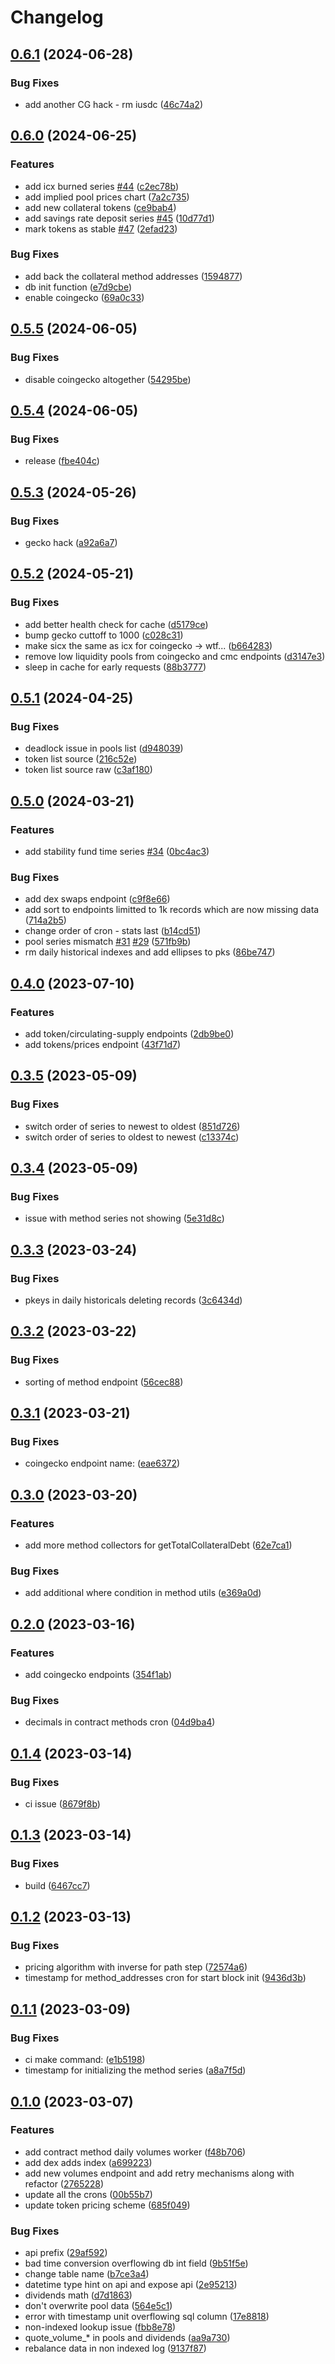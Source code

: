 # Changelog

## [0.6.1](https://github.com/balancednetwork/balanced-backend/compare/v0.6.0...v0.6.1) (2024-06-28)


### Bug Fixes

* add another CG hack - rm iusdc ([46c74a2](https://github.com/balancednetwork/balanced-backend/commit/46c74a2796b61d8309d148f2750c2eaab22e94ce))

## [0.6.0](https://github.com/balancednetwork/balanced-backend/compare/v0.5.5...v0.6.0) (2024-06-25)


### Features

* add icx burned series [#44](https://github.com/balancednetwork/balanced-backend/issues/44) ([c2ec78b](https://github.com/balancednetwork/balanced-backend/commit/c2ec78b92d3dafce53549eb53e52fd530c6a336e))
* add implied pool prices chart ([7a2c735](https://github.com/balancednetwork/balanced-backend/commit/7a2c735f9d2976edd21c6c0c7b1ac134705c6428))
* add new collateral tokens ([ce9bab4](https://github.com/balancednetwork/balanced-backend/commit/ce9bab4017ca8c93da213077a215f4891a25a8c4))
* add savings rate deposit series [#45](https://github.com/balancednetwork/balanced-backend/issues/45) ([10d77d1](https://github.com/balancednetwork/balanced-backend/commit/10d77d1e2490a57834ed9f7fbcfdc04bd6c41eee))
* mark tokens as stable [#47](https://github.com/balancednetwork/balanced-backend/issues/47) ([2efad23](https://github.com/balancednetwork/balanced-backend/commit/2efad23c8385fba629b56992171ae2e13c27c175))


### Bug Fixes

* add back the collateral method addresses ([1594877](https://github.com/balancednetwork/balanced-backend/commit/1594877e99a138a5cd3428484207d2409d497a9c))
* db init function ([e7d9cbe](https://github.com/balancednetwork/balanced-backend/commit/e7d9cbeb950ab69075ded4c639416e0eed9b11c0))
* enable coingecko ([69a0c33](https://github.com/balancednetwork/balanced-backend/commit/69a0c3366e538f81513de31b5bd15f6570535852))

## [0.5.5](https://github.com/balancednetwork/balanced-backend/compare/v0.5.4...v0.5.5) (2024-06-05)


### Bug Fixes

* disable coingecko altogether ([54295be](https://github.com/balancednetwork/balanced-backend/commit/54295bee6bfcf283f893d21cac56122181c9eb78))

## [0.5.4](https://github.com/balancednetwork/balanced-backend/compare/v0.5.3...v0.5.4) (2024-06-05)


### Bug Fixes

* release ([fbe404c](https://github.com/balancednetwork/balanced-backend/commit/fbe404c200bb22da6024827271f389da8708e058))

## [0.5.3](https://github.com/balancednetwork/balanced-backend/compare/v0.5.2...v0.5.3) (2024-05-26)


### Bug Fixes

* gecko hack ([a92a6a7](https://github.com/balancednetwork/balanced-backend/commit/a92a6a7910dd42d2343ed9e5a51f6e193aaf5e6f))

## [0.5.2](https://github.com/balancednetwork/balanced-backend/compare/v0.5.1...v0.5.2) (2024-05-21)


### Bug Fixes

* add better health check for cache ([d5179ce](https://github.com/balancednetwork/balanced-backend/commit/d5179ce4b6b0e58a761b830e26f656d336c3f4b0))
* bump gecko cuttoff to 1000 ([c028c31](https://github.com/balancednetwork/balanced-backend/commit/c028c31fa91042b5b2612c6cb336c366574ff780))
* make sicx the same as icx for coingecko -&gt; wtf... ([b664283](https://github.com/balancednetwork/balanced-backend/commit/b664283d243de1fa79628c847176990b24933f13))
* remove low liquidity pools from coingecko and cmc endpoints ([d3147e3](https://github.com/balancednetwork/balanced-backend/commit/d3147e38e080a64e68a0f7de63f8f1be0f24a287))
* sleep in cache for early requests ([88b3777](https://github.com/balancednetwork/balanced-backend/commit/88b3777de015108f8434a4e6cf24fa44a9691626))

## [0.5.1](https://github.com/balancednetwork/balanced-backend/compare/v0.5.0...v0.5.1) (2024-04-25)


### Bug Fixes

* deadlock issue in pools list ([d948039](https://github.com/balancednetwork/balanced-backend/commit/d9480398f115f1bc8be1fad4178eb18a3cbbba9a))
* token list source ([216c52e](https://github.com/balancednetwork/balanced-backend/commit/216c52ecb5e3bb078a1ad34176a73c7c99603632))
* token list source raw ([c3af180](https://github.com/balancednetwork/balanced-backend/commit/c3af180d73998b965643318a09e43d3811fec2e1))

## [0.5.0](https://github.com/balancednetwork/balanced-backend/compare/v0.4.0...v0.5.0) (2024-03-21)


### Features

* add stability fund time series [#34](https://github.com/balancednetwork/balanced-backend/issues/34) ([0bc4ac3](https://github.com/balancednetwork/balanced-backend/commit/0bc4ac3a76678a93508e031c44eae691e4499a10))


### Bug Fixes

* add dex swaps endpoint ([c9f8e66](https://github.com/balancednetwork/balanced-backend/commit/c9f8e66904060af8893cd5143cde43a1c3ff1138))
* add sort to endpoints limitted to 1k records which are now missing data ([714a2b5](https://github.com/balancednetwork/balanced-backend/commit/714a2b5bddfdc7985014eec4d1b40ffc62fbbc0e))
* change order of cron - stats last ([b14cd51](https://github.com/balancednetwork/balanced-backend/commit/b14cd51adb8b96d7583795fa9dd5126a5e1bec10))
* pool series mismatch [#31](https://github.com/balancednetwork/balanced-backend/issues/31) [#29](https://github.com/balancednetwork/balanced-backend/issues/29) ([571fb9b](https://github.com/balancednetwork/balanced-backend/commit/571fb9b2c379bb29a0f769048d5982f05457db09))
* rm daily historical indexes and add ellipses to pks ([86be747](https://github.com/balancednetwork/balanced-backend/commit/86be7473221752980b008d07dc795bfd20fb3b07))

## [0.4.0](https://github.com/balancednetwork/balanced-backend/compare/v0.3.5...v0.4.0) (2023-07-10)


### Features

* add token/circulating-supply endpoints ([2db9be0](https://github.com/balancednetwork/balanced-backend/commit/2db9be075ee06d5d50acb7b7c785d2474bf7d41b))
* add tokens/prices endpoint ([43f71d7](https://github.com/balancednetwork/balanced-backend/commit/43f71d7dfb4a25d9f37698a1bf4aa411f47ad036))

## [0.3.5](https://github.com/balancednetwork/balanced-backend/compare/v0.3.4...v0.3.5) (2023-05-09)


### Bug Fixes

* switch order of series to newest to oldest ([851d726](https://github.com/balancednetwork/balanced-backend/commit/851d726fb37b280b77e8f96906993ee0f45fbadc))
* switch order of series to oldest to newest ([c13374c](https://github.com/balancednetwork/balanced-backend/commit/c13374c5ed6d0919e8ca766880b0428ba301c33b))

## [0.3.4](https://github.com/balancednetwork/balanced-backend/compare/v0.3.3...v0.3.4) (2023-05-09)


### Bug Fixes

* issue with method series not showing ([5e31d8c](https://github.com/balancednetwork/balanced-backend/commit/5e31d8c6e80a884547aeae0c8e6da9bff0a311dd))

## [0.3.3](https://github.com/balancednetwork/balanced-backend/compare/v0.3.2...v0.3.3) (2023-03-24)


### Bug Fixes

* pkeys in daily historicals deleting records ([3c6434d](https://github.com/balancednetwork/balanced-backend/commit/3c6434da750db62dbbc40d814d144b7f3d630227))

## [0.3.2](https://github.com/balancednetwork/balanced-backend/compare/v0.3.1...v0.3.2) (2023-03-22)


### Bug Fixes

* sorting of method endpoint ([56cec88](https://github.com/balancednetwork/balanced-backend/commit/56cec88807f4cb5154b950bf87507eae5e2fa257))

## [0.3.1](https://github.com/balancednetwork/balanced-backend/compare/v0.3.0...v0.3.1) (2023-03-21)


### Bug Fixes

* coingecko endpoint name: ([eae6372](https://github.com/balancednetwork/balanced-backend/commit/eae6372eb7fb456bec87811ff4e0129ed4a5d41e))

## [0.3.0](https://github.com/balancednetwork/balanced-backend/compare/v0.2.0...v0.3.0) (2023-03-20)


### Features

* add more method collectors for getTotalCollateralDebt ([62e7ca1](https://github.com/balancednetwork/balanced-backend/commit/62e7ca1fdb4686b2fd69a5852a95d89e15274775))


### Bug Fixes

* add additional where condition in method utils ([e369a0d](https://github.com/balancednetwork/balanced-backend/commit/e369a0df4d00b7abf1eeb959e404c09eef6d2680))

## [0.2.0](https://github.com/balancednetwork/balanced-backend/compare/v0.1.4...v0.2.0) (2023-03-16)


### Features

* add coingecko endpoints ([354f1ab](https://github.com/balancednetwork/balanced-backend/commit/354f1abbf9ff4550d49fed0fea99ef07f114e571))


### Bug Fixes

* decimals in contract methods cron ([04d9ba4](https://github.com/balancednetwork/balanced-backend/commit/04d9ba47a8bb6028ba58a64109e8be5ac6c86a1a))

## [0.1.4](https://github.com/balancednetwork/balanced-backend/compare/v0.1.3...v0.1.4) (2023-03-14)


### Bug Fixes

* ci issue ([8679f8b](https://github.com/balancednetwork/balanced-backend/commit/8679f8bc4fa12c4b3cf1cd7df047b3a61cd36dcc))

## [0.1.3](https://github.com/balancednetwork/balanced-backend/compare/v0.1.2...v0.1.3) (2023-03-14)


### Bug Fixes

* build ([6467cc7](https://github.com/balancednetwork/balanced-backend/commit/6467cc773d774635225a5bbee000bb15abd1e4ec))

## [0.1.2](https://github.com/balancednetwork/balanced-backend/compare/v0.1.1...v0.1.2) (2023-03-13)


### Bug Fixes

* pricing algorithm with inverse for path step ([72574a6](https://github.com/balancednetwork/balanced-backend/commit/72574a6dfde719749ab4807e0ed75a0a38711653))
* timestamp for method_addresses cron for start block init ([9436d3b](https://github.com/balancednetwork/balanced-backend/commit/9436d3bbe785a97f405f9977e644502450eba280))

## [0.1.1](https://github.com/balancednetwork/balanced-backend/compare/v0.1.0...v0.1.1) (2023-03-09)


### Bug Fixes

* ci make command: ([e1b5198](https://github.com/balancednetwork/balanced-backend/commit/e1b5198dd86ddbe98e66c06d7e8c947b154e645b))
* timestamp for initializing the method series ([a8a7f5d](https://github.com/balancednetwork/balanced-backend/commit/a8a7f5df4db47ebe0de30e9cecd52d5b19d72891))

## [0.1.0](https://github.com/balancednetwork/balanced-backend/compare/v0.0.1...v0.1.0) (2023-03-07)


### Features

* add contract method daily volumes worker ([f48b706](https://github.com/balancednetwork/balanced-backend/commit/f48b706173e6fd8e56bd55e5af9ea0555fab59cf))
* add dex adds index ([a699223](https://github.com/balancednetwork/balanced-backend/commit/a6992238e6248a75f7ede0b9f67dffdb92e84d35))
* add new volumes endpoint and add retry mechanisms along with refactor ([2765228](https://github.com/balancednetwork/balanced-backend/commit/276522858742d95ace1b9b0f1eec66afa3a57a11))
* update all the crons ([00b55b7](https://github.com/balancednetwork/balanced-backend/commit/00b55b7a80a40a4bcf6617bbe9dd4092f99790e2))
* update token pricing scheme ([685f049](https://github.com/balancednetwork/balanced-backend/commit/685f04971a9b91ae38fdb89f58b845788da548a7))


### Bug Fixes

* api prefix ([29af592](https://github.com/balancednetwork/balanced-backend/commit/29af592fea097caad3f472abfbb8dddecd405985))
* bad time conversion overflowing db int field ([9b51f5e](https://github.com/balancednetwork/balanced-backend/commit/9b51f5e8bbd323a987b2cded4dc9e2ba3c6ab7b1))
* change table name ([b7ce3a4](https://github.com/balancednetwork/balanced-backend/commit/b7ce3a42e162d9b38c2ddb762c43a09960d0419c))
* datetime type hint on api and expose api ([2e95213](https://github.com/balancednetwork/balanced-backend/commit/2e95213a1ff907c790fc86832347cdf7415cfb76))
* dividends math ([d7d1863](https://github.com/balancednetwork/balanced-backend/commit/d7d18636a34e097fd3a2664b0643d5b6f807cf74))
* don't overwrite pool data ([564e5c1](https://github.com/balancednetwork/balanced-backend/commit/564e5c19ff5497f89a9f80fc1d66737f27f1531d))
* error with timestamp unit overflowing sql column ([17e8818](https://github.com/balancednetwork/balanced-backend/commit/17e88182b044578d6e0556d48d4712361251885d))
* non-indexed lookup issue ([fbb8e78](https://github.com/balancednetwork/balanced-backend/commit/fbb8e783857205096583d2199a2487c46a3ff167))
* quote_volume_* in pools and dividends ([aa9a730](https://github.com/balancednetwork/balanced-backend/commit/aa9a7307876cbe98d8ab869c64bd86eec3dd5a3d))
* rebalance data in non indexed log ([9137f87](https://github.com/balancednetwork/balanced-backend/commit/9137f87a7ff3e3c3bfb1eb5ad5053b030cdf1005))
